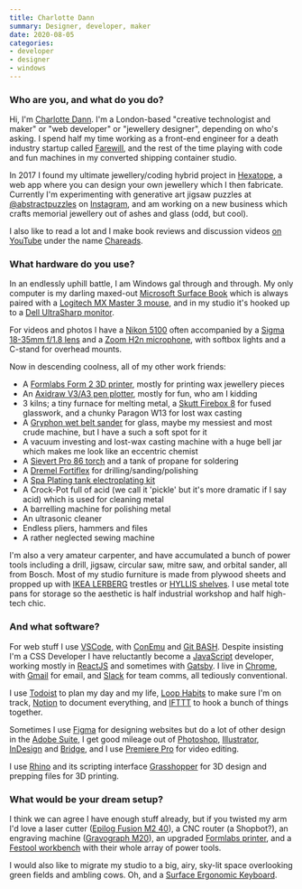 ```yaml
---
title: Charlotte Dann
summary: Designer, developer, maker 
date: 2020-08-05
categories:
- developer
- designer
- windows
---
```


### Who are you, and what do you do?

Hi, I'm [Charlotte Dann](https://charlottedann.com/ "Charlotte's website."). I'm a London-based "creative technologist and maker" or "web developer" or "jewellery designer", depending on who's asking. I spend half my time working as a front-end engineer for a death industry startup called [Farewill](https://farewill.com/ "A service to help deal with death."), and the rest of the time playing with code and fun machines in my converted shipping container studio.

In 2017 I found my ultimate jewellery/coding hybrid project in [Hexatope][], a web app where you can design your own jewellery which I then fabricate. Currently I'm experimenting with generative art jigsaw puzzles at [@abstractpuzzles](https://www.instagram.com/abstractpuzzles/ "Charlotte's generated puzzles account on Instagram.") on [Instagram][], and am working on a new business which crafts memorial jewellery out of ashes and glass (odd, but cool).

I also like to read a lot and I make book reviews and discussion videos [on YouTube](https://www.youtube.com/chareads "Charlotte's book review account on YouTube.") under the name [Chareads](https://chareads.com/ "Charlotte's book review site.").

### What hardware do you use?

In an endlessly uphill battle, I am Windows gal through and through. My only computer is my darling maxed-out [Microsoft Surface Book][surface-book] which is always paired with a [Logitech MX Master 3 mouse][mx-master-3], and in my studio it's hooked up to a [Dell UltraSharp monitor][u2415].

For videos and photos I have a [Nikon 5100][d5100] often accompanied by a [Sigma 18-35mm f/1.8 lens][18-35mm-1.8-dc-hsm] and a [Zoom H2n microphone][h2n], with softbox lights and a C-stand for overhead mounts.

Now in descending coolness, all of my other work friends:

- A [Formlabs Form 2 3D printer][form-2], mostly for printing wax jewellery pieces
- An [Axidraw V3/A3 pen plotter][axidraw-v3-a3], mostly for fun, who am I kidding
- 3 kilns; a tiny furnace for melting metal, a [Skutt Firebox 8][firebox-8x6-lt] for fused glasswork, and a chunky Paragon W13 for lost wax casting
- A [Gryphon wet belt sander][wet-belt-sander] for glass, maybe my messiest and most crude machine, but I have a such a soft spot for it
- A vacuum investing and lost-wax casting machine with a huge bell jar which makes me look like an eccentric chemist
- A [Sievert Pro 86 torch][pro-86] and a tank of propane for soldering
- A [Dremel Fortiflex][fortiflex] for drilling/sanding/polishing
- A [Spa Plating tank electroplating kit][gold-tank-plating-kit]
- A Crock-Pot full of acid (we call it 'pickle' but it's more dramatic if I say acid) which is used for cleaning metal
- A barrelling machine for polishing metal
- An ultrasonic cleaner
- Endless pliers, hammers and files
- A rather neglected sewing machine

I'm also a very amateur carpenter, and have accumulated a bunch of power tools including a drill, jigsaw, circular saw, mitre saw, and orbital sander, all from Bosch. Most of my studio furniture is made from plywood sheets and propped up with [IKEA LERBERG][lerberg] trestles or [HYLLIS shelves][hyllis]. I use metal tote pans for storage so the aesthetic is half industrial workshop and half high-tech chic.

### And what software?

For web stuff I use [VSCode][visual-studio-code], with [ConEmu][] and [Git BASH][git-for-windows]. Despite insisting I'm a CSS Developer I have reluctantly become a [JavaScript][] developer, working mostly in [ReactJS][react] and sometimes with [Gatsby][]. I live in [Chrome][], with [Gmail][] for email, and [Slack][] for team comms, all tediously conventional.

I use [Todoist][] to plan my day and my life, [Loop Habits][loop-habits-android] to make sure I'm on track, [Notion][] to document everything, and [IFTTT][] to hook a bunch of things together.

Sometimes I use [Figma][] for designing websites but do a lot of other design in the [Adobe Suite][creative-suite], I get good mileage out of [Photoshop][], [Illustrator][], [InDesign][] and [Bridge][], and I use [Premiere Pro][premiere-pro] for video editing.

I use [Rhino][] and its scripting interface [Grasshopper][] for 3D design and prepping files for 3D printing.

### What would be your dream setup?

I think we can agree I have enough stuff already, but if you twisted my arm I'd love a laser cutter ([Epilog Fusion M2 40][fusion-m2-40]), a CNC router (a Shopbot?), an engraving machine ([Gravograph M20][m20]), an upgraded [Formlabs printer][form-3], and a [Festool workbench][mft-3] with their whole array of power tools.

I would also like to migrate my studio to a big, airy, sky-lit space overlooking green fields and ambling cows. Oh, and a [Surface Ergonomic Keyboard][surface-ergonomic-keyboard].

[18-35mm-1.8-dc-hsm]: https://www.sigmaphoto.com/18-35mm-f18-dc-hsm-a "A camera lens."
[axidraw-v3-a3]: https://shop.evilmadscientist.com/890 "A pen plotter."
[bridge]: https://creative.adobe.com/products/bridge "A shared media manager for Adobe CS products."
[chrome]: https://www.google.com/intl/en/chrome/browser/ "A WebKit-based browser, where each tab runs in its own thread."
[conemu]: https://conemu.github.io/ "A terminal client for Windows."
[creative-suite]: https://www.adobe.com/creativecloud.html "A collection of design tools."
[d5100]: https://www.nikonusa.com/en/Nikon-Products/Product/dslr-cameras/25478/D5100.html "A 16.2 megapixel DSLR."
[figma]: https://www.figma.com/ "A collaborative design prototype service."
[firebox-8x6-lt]: https://skutt.com/products-page/ceramic-kilns/firebox-8x6-lt/ "A ceramic kiln."
[form-2]: https://formlabs.com/products/3d-printers/form-2/ "A 3D printer."
[form-3]: https://formlabs.com/3d-printers/form-3/ "A 3D printer."
[fortiflex]: https://www.dremeleurope.com/gb/en/dremel®fortiflex-6136-ocs-c/ "A precision hand tool."
[fusion-m2-40]: https://www.epiloglaser.co.uk/laser-machines/fusion-laser-series.htm "A laser cutter."
[gatsby]: https://www.gatsbyjs.org/ "A framework for building websites."
[git-for-windows]: https://git-for-windows.github.io "A Windows port of the version control software."
[gmail]: https://mail.google.com/mail/ "Web-based email."
[gold-tank-plating-kit]: https://www.goldn.co.uk/product/gold-tank-plating-kit-1-litre/ "An electroplating kit."
[grasshopper]: https://www.grasshopper3d.com/ "A graphical algorithm editor for Rhino."
[h2n]: https://en.wikipedia.org/wiki/Zoom_H2n_Handy_Recorder "A portable audio recorder."
[hexatope]: https://hexatope.io/ "A service for designing and printing your own jewellery."
[hyllis]: https://www.ikea.com/us/en/p/hyllis-shelf-unit-indoor-outdoor-galvanized-00278578/ "A shelf unit."
[ifttt]: https://ifttt.com/ "A web service for applying rules to items, not unlike how you might filter your email."
[illustrator]: https://www.adobe.com/products/illustrator.html "A vector graphics editor."
[indesign]: https://www.adobe.com/products/indesign.html "A desktop/web publishing application."
[instagram]: https://www.instagram.com/ "A photo sharing service."
[javascript]: https://en.wikipedia.org/wiki/JavaScript "An interpreted scripting language."
[lerberg]: https://www.ikea.com/gb/en/p/lerberg-trestle-grey-80130776/ "Table let trestles."
[loop-habits-android]: https://loophabits.org/ "An app for tracking your daily habits."
[m20]: https://www.gravograph.co.uk/products-and-consumables/products/engraving-machines-and-mechanical-engraving/m-series-for-item-personalisation/m20-series-engraving-for-photos-plates-and-pens-etc "An engraving machine."
[mft-3]: https://www.festool.co.uk/products/workplace-organisation/multifunction-table/495315---mft3#Overview "A multifunction workbench."
[mx-master-3]: http://web.archive.org/web/20200818170656/https://www.logitech.com/en-us/product/mx-master-3.910-005620.html "A wireless mouse."
[notion]: https://www.notion.so/ "A collaborative wiki service."
[photoshop]: https://www.adobe.com/products/photoshop.html "A bitmap image editor."
[premiere-pro]: https://en.wikipedia.org/wiki/Adobe_Premiere_Pro "A video editing suite."
[pro-86]: https://www.sievert.se/products/pro-86/ "A soldering torch."
[react]: https://facebook.github.io/react/ "A JavaScript UI framework."
[rhino]: https://www.rhino3d.com/ "3D modelling software."
[slack]: https://slack.com/ "A collaboration service."
[surface-book]: https://www.microsoft.com/en-us/surface/devices/surface-book/overview "A 13.5 inch laptop/tablet device."
[surface-ergonomic-keyboard]: https://www.microsoft.com/accessories/en-us/products/surface/surface-ergonomic-keyboard "A keyboard."
[todoist]: https://todoist.com/ "A to-do service."
[u2415]: https://www.dell.com/en-us/work/shop/cty/dell-24-ultrasharp-monitor-u2415/spd/dell-u2415 "A 24.1 inch LCD monitor."
[visual-studio-code]: https://code.visualstudio.com/ "A development IDE."
[wet-belt-sander]: http://web.archive.org/web/20220119035238/https://www.shop.gryphoncorp.com/Wet-Belt-Sander-WBS.htm "A glass sander."
